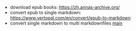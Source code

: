 * download epub books: https://zh.annas-archive.org/
* convert epub to single markdown: https://www.vertopal.com/en/convert/epub-to-markdown
* convert single markdown to multi markdownfiles [main](./src/main.js)